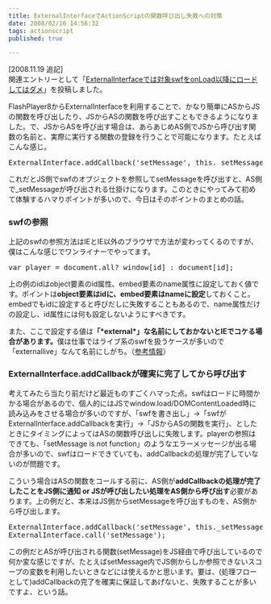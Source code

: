 ```yaml
---
title: ExternalInterfaceでActionScriptの関数呼び出し失敗への対策
date: 2008/02/16 14:56:32
tags: actionscript
published: true

---
```


<p>[2008.11.19 追記]<br />
関連エントリーとして「<a href="http://blog.katsuma.tv/2008/11/externalinterface_not_work_on_ie_after_body_on_loaded.html">ExternalInterfaceでは対象swfをonLoad以降にロードしてはダメ</a>」を投稿しました。</p>

<p>FlashPlayer8からExternalInterfaceを利用することで、かなり簡単にASからJSの関数を呼び出したり、JSからASの関数を呼び出すこともできるようになりました。で、JSからASを呼び出す場合は、あらあじめAS側でJSから呼び出す関数の名前と、実際に実行する関数の登録を行うことで可能になります。たとえばこんな感じ。</p>

<p>
<pre>
ExternalInterface.addCallback('setMessage', this._setMessage);
</pre>
</p>

<p>これだとJS側でswfのオブジェクトを参照してsetMessageを呼び出すと、AS側で_setMessageが呼び出される仕掛けになります。このときにやってみて初めて体験するハマりポイントが多いので、今日はそのポイントのまとめの話。</p>

<h3>swfの参照</h3>
<p>上記のswfの参照方法はIEとIE以外のブラウザで方法が変わってくるのですが、僕はこんな感じでワンライナーでやってます。</p>

<p><pre>
var player = document.all? window[id] : document[id];
</pre></p>

<p>上の例のidはobject要素のid属性、embed要素のname属性に設定しておく値です。ポイントは<strong>object要素はidに、embed要素はnameに設定</strong>しておくこと。embedでもidに設定すると呼びだしに失敗することもあるので、name属性だけの設定し、id属性には何も設定しないようにすべきです。</p>
<p>また、ここで設定する値は<strong>「*external*」な名前にしておかないとIEでコケる場合があります。</strong>僕は仕事ではライブ系のswfを扱うケースが多いので「externallive」なんて名前にしがち。（<a href="http://quality.ekndesign.com/archives/2006/07/externalinterfa.html">参考情報</a>）</p>

<h3>ExternalInterface.addCallbackが確実に完了してから呼び出す</h3>
<p>考えてみたら当たり前だけど最近ものすごくハマった点。swfはロードに時間かかる場合があるので、個人的にはJSでwindow.load/DOMContentLoaded時に読み込みをさせる場合が多いのですが、「swfを書き出し」→「swfがExternalInterface.addCallbackを実行」→「JSからASの関数を実行」、としたときにタイミングによってはASの関数呼び出しに失敗します。playerの参照はできても、「setMessage is not function」のようなエラーメッセージが出る場合が多いので、swfはロードできていても、addCallbackの処理が完了していないのが問題です。</p>

<p>こういう場合はASの関数をコールする前に、AS側が<strong>addCallbackの処理が完了したことをJS側に通知 or JSが呼び出したい処理をAS側から呼び出す</strong>必要があります。上の例だと、本来はJS側からsetMessageを呼び出すものを、AS側から呼び出します。</p>

<p><pre>
ExternalInterface.addCallback('setMessage', this._setMessage);
ExternalInterface.call('setMessage');
</pre></p>

<p>この例だとASが呼び出される関数(setMessage)をJS経由で呼び出しているので何か変な感じですが、たとえばsetMessage内でJS側からしか参照できないスコープの変数を利用したいときなどには使えるかと思います。要は、(処理フローとして)addCallbackの完了を確実に保証してあげないと、失敗することが多いですよ、という話。</p>


